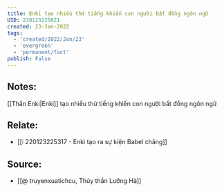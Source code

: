 ```yaml
---
title: Enki tạo nhiều thứ tiếng khiến con người bất đồng ngôn ngữ
UID: 220123225021
created: 23-Jan-2022
tags:
  - 'created/2022/Jan/23'
  - 'evergreen'
  - 'permanent/fact'
publish: False
---
```

## Notes:
[[Thần Enki|Enki]] tạo nhiều thứ tiếng khiến con người bất đồng ngôn ngữ

## Relate:
- [[❕ 220123225317 - Enki tạo ra sự kiện Babel chăng]]
## Source:
- [[@ truyenxuatichcu, Thủy thần Lưỡng Hà]]


